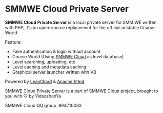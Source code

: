 # SMMWE Cloud Private Server  

**SMMWE Cloud Private Server** is a local private server for SMM:WE written with PHP, it's an open-source replacement for the official unstable Course World.

Feature:  

- Fake authentication & login without account  
- Course World (Using [SMMWE Cloud](https://cloud.smmwe.ml) as level database)  
- Level searching, uploading, etc.  
- Level caching and metadata caching
- Graphical server launcher written with VB  

Powered by [LeanCloud](https://leancloud.app) & [Apache httpd](https://www.apache.org)

SMMWE Cloud Private Server is a part of SMMWE Cloud project, brought to you with ♡ by YidaozhanYa

SMMWE Cloud QQ group: 894710083
